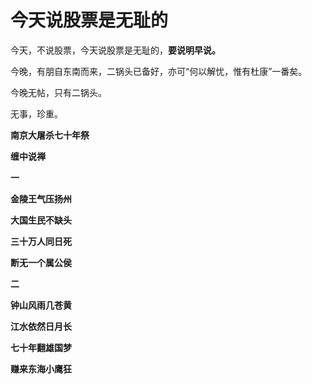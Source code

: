 今天说股票是无耻的
====

			

今天，不说股票，今天说股票是无耻的，**要说明早说。**

今晚，有朋自东南而来，二锅头已备好，亦可“何以解忧，惟有杜康”一番矣。

今晚无帖，只有二锅头。

无事，珍重。

**南京大屠杀七十年祭**

**缠中说禅**

**一**

**金陵王气压扬州**

**大国生民不缺头**

**三十万人同日死**

**断无一个属公侯**

**二**

**钟山风雨几苍黄**

**江水依然日月长**

**七十年翻雄国梦**

**赚来东海小鹰狂**

